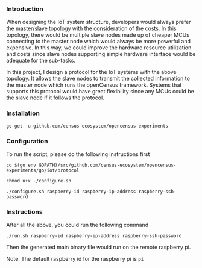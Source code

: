 ### Introduction

When designing the IoT system structure, developers would always prefer the master/slave topology with the consideration
of the costs. In this topology, there would be multiple slave nodes made up of cheaper MCUs connecting to the
master node which would always be more powerful and expensive. In this way, we could improve the hardware resource
utilization and costs since slave nodes supporting simple hardware interface would be adequate for the sub-tasks.

In this project, I design a protocol for the IoT systems with the above topology. It allows the slave nodes to transmit
the collected information to the master node which runs the openCensus framework. Systems that supports this protocol
would have great flexibility since any MCUs could be the slave node if it follows the protocol.

### Installation

`go get -u github.com/census-ecosystem/opencensus-experiments`

### Configuration

To run the script, please do the following instructions first 

`cd $(go env GOPATH)/src/github.com/census-ecosystem/opencensus-experiments/go/iot/protocol`

`chmod u+x ./configure.sh` 

`./configure.sh raspberry-id raspberry-ip-address raspberry-ssh-password`

### Instructions

After all the above, you could run the following command 

`./run.sh raspberry-id raspberry-ip-address raspberry-ssh-password`

Then the generated main binary file would run on the remote raspberry pi. 

Note: The default raspberry id for the raspberry pi is `pi` 
